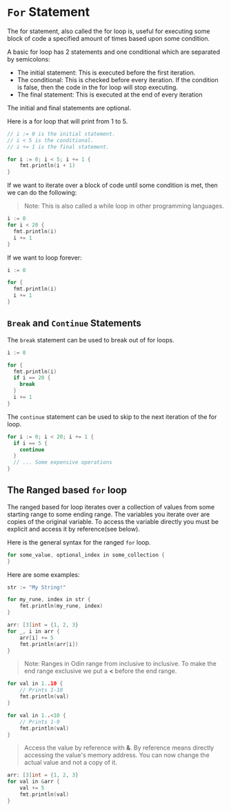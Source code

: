 # `For` Statement

The for statement, also called the for loop is, useful for executing some block of code a specified amount of times based upon some condition.

A basic for loop has 2 statements and one conditional which are separated by semicolons:
- The initial statement: This is executed before the first iteration.
- The conditional: This is checked before every iteration. If the condition is false, then the code in the for loop will stop executing.
- The final statement: This is executed at the end of every iteration

The initial and final statements are optional. 

Here is a for loop that will print from 1 to 5.  
```cpp
// i := 0 is the initial statement.  
// i < 5 is the conditional.  
// i += 1 is the final statement.

for i := 0; i < 5; i += 1 {
    fmt.println(i + 1)
}
```

If we want to iterate over a block of code until some condition is met, then we can do the following:
> Note: This is also called a while loop in other programming languages.
```cpp
i := 0
for i < 20 {
  fmt.println(i)
  i += 1
}
```

If we want to loop forever:
```cpp
i := 0

for {
  fmt.println(i)
  i += 1
}
```

## `Break` and `Continue` Statements

The `break` statement can be used to break out of for loops.
```cpp
i := 0

for {
  fmt.println(i)
  if i == 20 {
    break
  }
  i += 1
}
```

The `continue` statement can be used to skip to the next iteration of the for loop.
```cpp
for i := 0; i < 20; i += 1 {
  if i == 5 {
    continue
  }
  // ... Some expensive operations
}
```

## The Ranged based `for` loop

The ranged based for loop iterates over a collection of values from some starting range to some ending range.
The variables you iterate over are copies of the original variable. 
To access the variable directly you must be explicit and access it by reference(see below).

Here is the general syntax for the ranged `for` loop.
```cpp
for some_value, optional_index in some_collection {
}
```

Here are some examples:

```cpp
str := "My String!"

for my_rune, index in str {
    fmt.println(my_rune, index)
}
```

```cpp
arr: [3]int = {1, 2, 3}
for _, i in arr {
    arr[i] += 5
    fmt.println(arr[i])
}
```
> Note: Ranges in Odin range from inclusive to inclusive.
> To make the end range exclusive we put a **<** before the end range.
```cpp
for val in 1..10 {
    // Prints 1-10
    fmt.println(val)
}
```

```cpp
for val in 1..<10 {
    // Prints 1-9
    fmt.println(val)
}
```

> Access the value by reference with **&**.
> By reference means directly accessing the value's memory address. You can now change the actual value and not a copy of it.
```cpp
arr: [3]int = {1, 2, 3}
for val in &arr {
    val += 5
    fmt.println(val)
}
```


